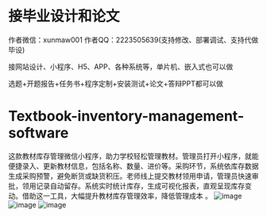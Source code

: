 # 接毕业设计和论文
作者微信：xunmaw001  作者QQ：2223505639(支持修改、部署调试、支持代做毕设)

接网站设计、小程序、H5、APP、各种系统等，单片机、嵌入式也可以做

选题+开题报告+任务书+程序定制+安装测试+论文+答辩PPT都可以做
# Textbook-inventory-management-software
这款教材库存管理微信小程序，助力学校轻松管理教材。管理员打开小程序，就能便捷录入、更新教材信息，包括名称、数量、进价等。采购环节，系统依库存数据生成采购预警，避免断货或缺货积压。老师线上提交教材领用申请，管理员快速审批，领用记录自动留存。系统实时统计库存，生成可视化报表，直观呈现库存变动。借助这一工具，大幅提升教材库存管理效率，降低管理成本 。
![image](https://github.com/user-attachments/assets/ab697f8c-9996-4445-9ea8-fa0b7eabfd9c)
![image](https://github.com/user-attachments/assets/a33e80d6-e971-4f1f-a91e-91b2db495771)
![image](https://github.com/user-attachments/assets/7f859d6d-3a65-4346-810e-a183c000ef10)
